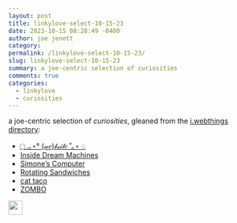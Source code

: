 ```yaml
---
layout: post
title: linkylove-select-10-15-23
date: 2023-10-15 08:28:49 -0400
author: joe jenett
category: 
permalink: /linkylove-select-10-15-23/
slug: linkylove-select-10-15-23
summary: a joe-centric selection of curiosities
comments: true
categories:
  - linkylove
  - curiosities
---
```

<p>a joe-centric selection of <em>curiosities</em>, gleaned from the <a href="https://directory.joejenett.com/">i.webthings directory</a>:</p>
<ul class="linkylove">
	<li><a title="a living collection of internet dreams from people like you, inhabitants of the internet" href="https://we-b.site/">&nbsp;      ҉ .｡⋆° (𝓌𝑒)𝒷𝓈𝒾𝓉𝑒 ˚｡⋆ ◌</a></li>
	<li><a title="Inside Dream Machines. A (post-)phenomenological index of digital specters. By Hunor Karamán" href="https://dream-machines.hex22.org/">Inside Dream Machines</a></li>
	<li><a title="Simone Marzulli’s personal website, feel free to click your favourite buttons!" href="https://simone.computer/">Simone’s Computer</a></li>
	<li><a title="that’s it" href="https://rotatingsandwiches.com/">Rotating Sandwiches</a></li>
	<li><a title="an interactive story" href="https://philome.la/4non4lchemist/cat_taco_outside/play/index.html">cat taco</a></li>
	<li><a title='“Welcome to Zombo.com!”'href="https://zombo.com/">ZOMBO</a></li>
</ul>
<p><img src="https://iwebthings.joejenett.com/images/newguy.png" alt="" width="28"></p>
<a href="https://brid.gy/publish/mastodon"></a>